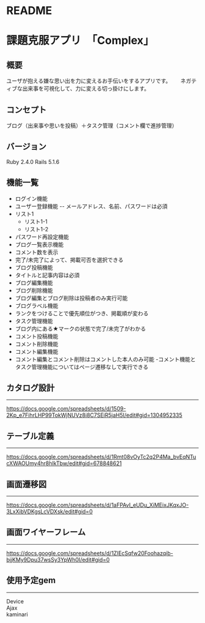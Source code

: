 # README

# 課題克服アプリ　「Complex」

## 概要

ユーザが抱える嫌な思い出を力に変えるお手伝いをするアプリです。　　
ネガティブな出来事を可視化して、力に変える切っ掛けにします。

## コンセプト

ブログ（出来事や思いを投稿）＋タスク管理（コメント欄で進捗管理）

## バージョン

Ruby 2.4.0 Rails 5.1.6

## 機能一覧

- ログイン機能
- ユーザー登録機能
  -- メールアドレス、名前、パスワードは必須
- リスト1
    - リスト1-1
    - リスト1-2
- パスワード再設定機能
- ブログ一覧表示機能
 - コメント数を表示
 - 完了/未完了によって、掲載可否を選択できる
- ブログ投稿機能
 - タイトルと記事内容は必須
- ブログ編集機能
- ブログ削除機能
 - ブログ編集とブログ削除は投稿者のみ実行可能
- ブログラベル機能
 - ランクをつけることで優先順位がつき、掲載順が変わる
- タスク管理機能
 - ブログ内にある★マークの状態で完了/未完了がわかる
- コメント投稿機能
- コメント削除機能
- コメント編集機能
 - コメント編集とコメント削除はコメントした本人のみ可能
-コメント機能とタスク管理機能についてはページ遷移なしで実行できる

## カタログ設計
---
https://docs.google.com/spreadsheets/d/1509-2Kp_e7FihrLHP99TokWjNUVz8i8C7SEiR5jaH5I/edit#gid=1304952335

## テーブル定義
---
https://docs.google.com/spreadsheets/d/1Rmt08vOyTc2q2P4Ma_bvEqNTucXWAOUmy4hr8hIkTbw/edit#gid=678848621

## 画面遷移図
---
https://docs.google.com/spreadsheets/d/1aFPAvI_eUDu_XiMEixJKqxJO-3LxXibVDKgsLcVDXsk/edit#gid=0

## 画面ワイヤーフレーム
---
https://docs.google.com/spreadsheets/d/1ZIEcSqfw20Foohazqib-bjjKMy9Dpu37wsSy3YpWh0I/edit#gid=0

## 使用予定gem
---
Device  
Ajax  
kaminari  